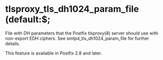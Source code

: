 # tlsproxy_tls_dh1024_param_file (default:$; 

 File with DH parameters that the Postfix tlsproxy(8) server
should use with non-export EDH ciphers. See smtpd_tls_dh1024_param_file
for further details. 

 This feature is available in Postfix 2.8 and later. 


